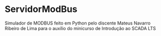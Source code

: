 # ServidorModBus
Simulador de MODBUS feito em Python pelo discente Mateus Navarro Ribeiro de Lima para o auxílio do minicurso de Introdução ao SCADA LTS
